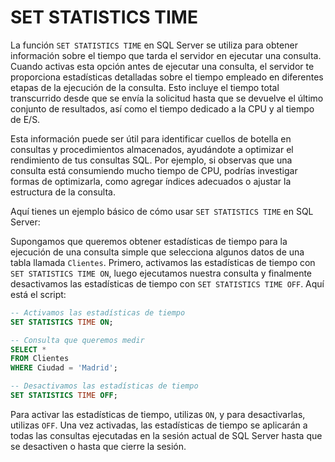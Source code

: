 # SET STATISTICS TIME

La función `SET STATISTICS TIME` en SQL Server se utiliza para obtener información sobre el tiempo que tarda el servidor en ejecutar una consulta. Cuando activas esta opción antes de ejecutar una consulta, el servidor te proporciona estadísticas detalladas sobre el tiempo empleado en diferentes etapas de la ejecución de la consulta. Esto incluye el tiempo total transcurrido desde que se envía la solicitud hasta que se devuelve el último conjunto de resultados, así como el tiempo dedicado a la CPU y al tiempo de E/S.

Esta información puede ser útil para identificar cuellos de botella en consultas y procedimientos almacenados, ayudándote a optimizar el rendimiento de tus consultas SQL. Por ejemplo, si observas que una consulta está consumiendo mucho tiempo de CPU, podrías investigar formas de optimizarla, como agregar índices adecuados o ajustar la estructura de la consulta.

Aquí tienes un ejemplo básico de cómo usar `SET STATISTICS TIME` en SQL Server:

Supongamos que queremos obtener estadísticas de tiempo para la ejecución de una consulta simple que selecciona algunos datos de una tabla llamada `Clientes`. Primero, activamos las estadísticas de tiempo con `SET STATISTICS TIME ON`, luego ejecutamos nuestra consulta y finalmente desactivamos las estadísticas de tiempo con `SET STATISTICS TIME OFF`. Aquí está el script:

```sql
-- Activamos las estadísticas de tiempo
SET STATISTICS TIME ON;

-- Consulta que queremos medir
SELECT *
FROM Clientes
WHERE Ciudad = 'Madrid';

-- Desactivamos las estadísticas de tiempo
SET STATISTICS TIME OFF;
```


Para activar las estadísticas de tiempo, utilizas `ON`, y para desactivarlas, utilizas `OFF`. Una vez activadas, las estadísticas de tiempo se aplicarán a todas las consultas ejecutadas en la sesión actual de SQL Server hasta que se desactiven o hasta que cierre la sesión.